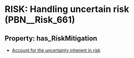 # RISK: __Handling uncertain risk__ (PBN__Risk_661)

## Property: has_RiskMitigation

* [Account for the uncertainty inherent in risk](PBN__RiskMitigation_925)

